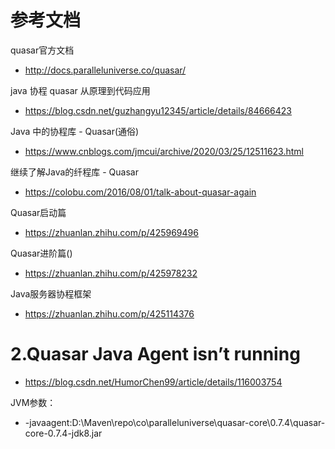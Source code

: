 # 参考文档
quasar官方文档
- http://docs.paralleluniverse.co/quasar/

java 协程 quasar 从原理到代码应用
- https://blog.csdn.net/guzhangyu12345/article/details/84666423

Java 中的协程库 - Quasar(通俗)
- https://www.cnblogs.com/jmcui/archive/2020/03/25/12511623.html

继续了解Java的纤程库 - Quasar
- https://colobu.com/2016/08/01/talk-about-quasar-again

Quasar启动篇
- https://zhuanlan.zhihu.com/p/425969496

Quasar进阶篇()
- https://zhuanlan.zhihu.com/p/425978232

Java服务器协程框架
- https://zhuanlan.zhihu.com/p/425114376


# 2.Quasar Java Agent isn’t running
- https://blog.csdn.net/HumorChen99/article/details/116003754

JVM参数：
- -javaagent:D:\Maven\repo\co\paralleluniverse\quasar-core\0.7.4\quasar-core-0.7.4-jdk8.jar

